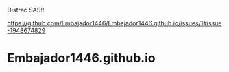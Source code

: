 Distrac SAS!!

https://github.com/Embajador1446/Embajador1446.github.io/issues/1#issue-1948674829

# Embajador1446.github.io


